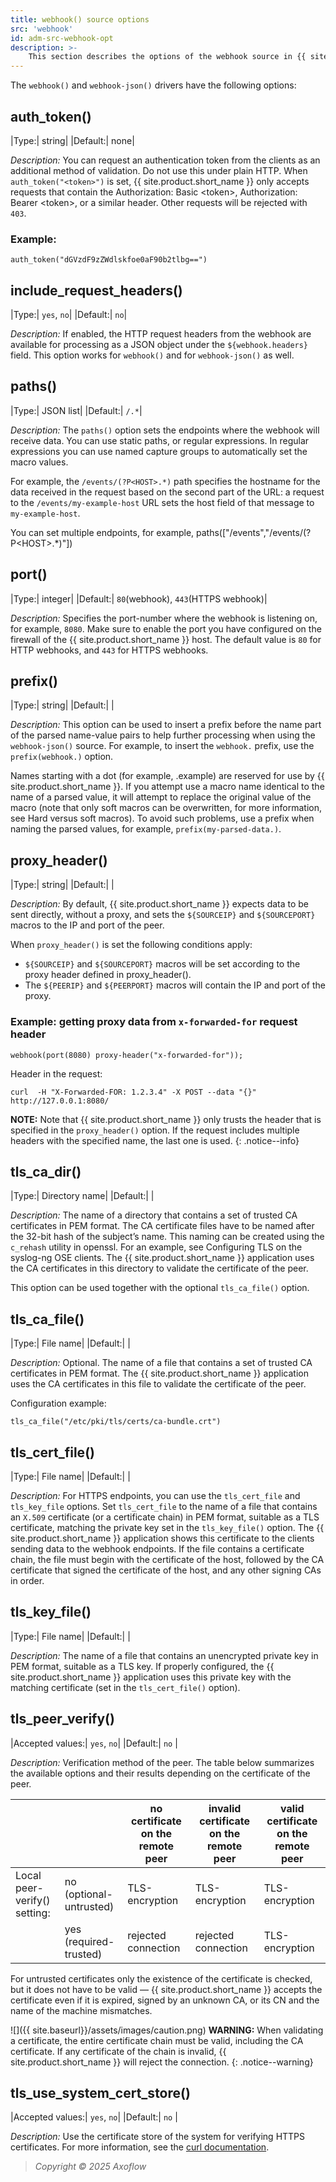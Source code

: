 ```yaml
---
title: webhook() source options
src: 'webhook'
id: adm-src-webhook-opt
description: >-
    This section describes the options of the webhook source in {{ site.product.short_name }}.
---
```


The `webhook()` and `webhook-json()` drivers have the following options:

## auth_token()

|Type:|   string|
|Default:|  none|

*Description:* You can request an authentication token from the clients as an additional method of validation. Do not use this under plain HTTP. When `auth_token("<token>")` is set, {{ site.product.short_name }} only accepts requests that contain the Authorization: Basic \<token\>, Authorization: Bearer \<token\>, or a similar header. Other requests will be rejected with `403`.

### Example:

```config
auth_token("dGVzdF9zZWdlskfoe0aF90b2tlbg==")
```

## include_request_headers()

|Type:|   `yes`, `no`|
|Default:|       `no`|

*Description:* If enabled, the HTTP request headers from the webhook are available for processing as a JSON object under the `${webhook.headers}` field. This option works for `webhook()` and for `webhook-json()` as well.

## paths()

|Type:|   JSON list|
|Default:|    `/.*`|

*Description:* The `paths()` option sets the endpoints where the webhook will receive data. You can use static paths, or regular expressions. In regular expressions you can use named capture groups to automatically set the macro values.

For example, the `/events/(?P<HOST>.*)` path specifies the hostname for the data received in the request based on the second part of the URL: a request to the `/events/my-example-host` URL sets the host field of that message to `my-example-host`.

You can set multiple endpoints, for example, paths(["/events","/events/(?P\<HOST\>.*)"])

## port()

|Type:|   integer|
|Default:|    `80`(webhook), `443`(HTTPS webhook)|

*Description:* Specifies the port-number where the webhook is listening on, for example, `8080`. Make sure to enable the port you have configured on the firewall of the {{ site.product.short_name }} host. The default value is `80` for HTTP webhooks, and `443` for HTTPS webhooks.

## prefix()

|Type:|   string|
|Default:|      |

*Description:* This option can be used to insert a prefix before the name part of the parsed name-value pairs to help further processing when using the `webhook-json()` source. For example, to insert the `webhook.` prefix, use the `prefix(webhook.)` option.

Names starting with a dot (for example, .example) are reserved for use by {{ site.product.short_name }}. If you attempt use a macro name identical to the name of a parsed value, it will attempt to replace the original value of the macro (note that only soft macros can be overwritten, for more information, see Hard versus soft macros). To avoid such problems, use a prefix when naming the parsed values, for example, `prefix(my-parsed-data.)`.

## proxy_header()

|Type:|   string|
|Default:|      |

*Description:* By default, {{ site.product.short_name }} expects data to be sent directly, without a proxy, and sets the `${SOURCEIP}` and `${SOURCEPORT}` macros to the IP and port of the peer.

When `proxy_header()` is set the following conditions apply:
* `${SOURCEIP}` and `${SOURCEPORT}` macros will be set according to the proxy header defined in proxy_header().
* The `${PEERIP}` and `${PEERPORT}` macros will contain the IP and port of the proxy.

### Example: getting proxy data from `x-forwarded-for` request header

```config
webhook(port(8080) proxy-header("x-forwarded-for"));
```

Header in the request:

```config
curl  -H "X-Forwarded-FOR: 1.2.3.4" -X POST --data "{}" http://127.0.0.1:8080/
```

**NOTE:** 
Note that {{ site.product.short_name }} only trusts the header that is specified in the `proxy_header()` option. If the request includes multiple headers with the specified name, the last one is used.
{: .notice--info}

## tls_ca_dir()

|Type:|   Directory name|
|Default:|      |

*Description:* The name of a directory that contains a set of trusted CA certificates in PEM format. The CA certificate files have to be named after the 32-bit hash of the subject’s name. This naming can be created using the `c_rehash` utility in openssl. For an example, see Configuring TLS on the syslog-ng OSE clients. The {{ site.product.short_name }} application uses the CA certificates in this directory to validate the certificate of the peer.

This option can be used together with the optional `tls_ca_file()` option.

## tls_ca_file()

|Type:|   File name|
|Default:|      |

*Description:* Optional. The name of a file that contains a set of trusted CA certificates in PEM format. The {{ site.product.short_name }} application uses the CA certificates in this file to validate the certificate of the peer.

Configuration example:

```config
tls_ca_file("/etc/pki/tls/certs/ca-bundle.crt")
```

## tls_cert_file()

|Type:|   File name|
|Default:|      |

*Description:* For HTTPS endpoints, you can use the `tls_cert_file` and `tls_key_file` options. Set `tls_cert_file` to the name of a file that contains an `X.509` certificate (or a certificate chain) in PEM format, suitable as a TLS certificate, matching the private key set in the `tls_key_file()` option. The {{ site.product.short_name }} application shows this certificate to the clients sending data to the webhook endpoints. If the file contains a certificate chain, the file must begin with the certificate of the host, followed by the CA certificate that signed the certificate of the host, and any other signing CAs in order.

## tls_key_file()

|Type:|   File name|
|Default:|      |

*Description:* The name of a file that contains an unencrypted private key in PEM format, suitable as a TLS key. If properly configured, the {{ site.product.short_name }} application uses this private key with the matching certificate (set in the `tls_cert_file()` option).

## tls_peer_verify()

|Accepted values:|   `yes`, `no`|
|Default:|     `no` |

*Description:* Verification method of the peer. The table below summarizes the available options and their results depending on the certificate of the peer.

|                             |                | no certificate on the remote peer       | invalid certificate on the remote peer      | valid certificate on the remote peer |
|-----------------------------|-----------------------------|-----------------------|---------------------------|-------------------|
| Local peer-verify() setting:        | no (optional-untrusted)     | TLS-encryption        | TLS-encryption            | TLS-encryption    |
|                             | yes (required-trusted)      | rejected connection   | rejected connection       | TLS-encryption    |

For untrusted certificates only the existence of the certificate is checked, but it does not have to be valid — {{ site.product.short_name }} accepts the certificate even if it is expired, signed by an unknown CA, or its CN and the name of the machine mismatches.

 ![]({{ site.baseurl}}/assets/images/caution.png) **WARNING:** When validating a certificate, the entire certificate chain must be valid, including the CA certificate. If any certificate of the chain is invalid, {{ site.product.short_name }} will reject the connection.
{: .notice--warning}

## tls_use_system_cert_store()

|Accepted values:|   `yes`, `no`|
|Default:|   `no`   |

*Description:* Use the certificate store of the system for verifying HTTPS certificates. For more information, see the [curl documentation](https://curl.se/docs/sslcerts.html).

> *Copyright © 2025 Axoflow*